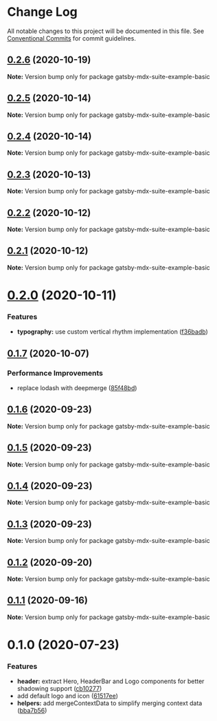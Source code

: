 # Change Log

All notable changes to this project will be documented in this file.
See [Conventional Commits](https://conventionalcommits.org) for commit guidelines.

## [0.2.6](https://github.com/axe312ger/gatsby-mdx-suite/compare/gatsby-mdx-suite-example-basic@0.2.5...gatsby-mdx-suite-example-basic@0.2.6) (2020-10-19)

**Note:** Version bump only for package gatsby-mdx-suite-example-basic





## [0.2.5](https://github.com/axe312ger/gatsby-mdx-suite/compare/gatsby-mdx-suite-example-basic@0.2.4...gatsby-mdx-suite-example-basic@0.2.5) (2020-10-14)

**Note:** Version bump only for package gatsby-mdx-suite-example-basic





## [0.2.4](https://github.com/axe312ger/gatsby-mdx-suite/compare/gatsby-mdx-suite-example-basic@0.2.3...gatsby-mdx-suite-example-basic@0.2.4) (2020-10-14)

**Note:** Version bump only for package gatsby-mdx-suite-example-basic





## [0.2.3](https://github.com/axe312ger/gatsby-mdx-suite/compare/gatsby-mdx-suite-example-basic@0.2.2...gatsby-mdx-suite-example-basic@0.2.3) (2020-10-13)

**Note:** Version bump only for package gatsby-mdx-suite-example-basic





## [0.2.2](https://github.com/axe312ger/gatsby-mdx-suite/compare/gatsby-mdx-suite-example-basic@0.2.1...gatsby-mdx-suite-example-basic@0.2.2) (2020-10-12)

**Note:** Version bump only for package gatsby-mdx-suite-example-basic





## [0.2.1](https://github.com/axe312ger/gatsby-mdx-suite/compare/gatsby-mdx-suite-example-basic@0.2.0...gatsby-mdx-suite-example-basic@0.2.1) (2020-10-12)

**Note:** Version bump only for package gatsby-mdx-suite-example-basic





# [0.2.0](https://github.com/axe312ger/gatsby-mdx-suite/compare/gatsby-mdx-suite-example-basic@0.1.7...gatsby-mdx-suite-example-basic@0.2.0) (2020-10-11)


### Features

* **typography:** use custom vertical rhythm implementation ([f36badb](https://github.com/axe312ger/gatsby-mdx-suite/commit/f36badb555cd944de0119bb9c6218e413bccb7a9))





## [0.1.7](https://github.com/axe312ger/gatsby-mdx-suite/compare/gatsby-mdx-suite-example-basic@0.1.6...gatsby-mdx-suite-example-basic@0.1.7) (2020-10-07)


### Performance Improvements

* replace lodash with deepmerge ([85f48bd](https://github.com/axe312ger/gatsby-mdx-suite/commit/85f48bd1b80904e6df358bf2f4c233ee1b781d83))





## [0.1.6](https://github.com/axe312ger/gatsby-mdx-suite/compare/gatsby-mdx-suite-example-basic@0.1.5...gatsby-mdx-suite-example-basic@0.1.6) (2020-09-23)

**Note:** Version bump only for package gatsby-mdx-suite-example-basic





## [0.1.5](https://github.com/axe312ger/gatsby-mdx-suite/compare/gatsby-mdx-suite-example-basic@0.1.4...gatsby-mdx-suite-example-basic@0.1.5) (2020-09-23)

**Note:** Version bump only for package gatsby-mdx-suite-example-basic





## [0.1.4](https://github.com/axe312ger/gatsby-mdx-suite/compare/gatsby-mdx-suite-example-basic@0.1.3...gatsby-mdx-suite-example-basic@0.1.4) (2020-09-23)

**Note:** Version bump only for package gatsby-mdx-suite-example-basic





## [0.1.3](https://github.com/axe312ger/gatsby-mdx-suite/compare/gatsby-mdx-suite-example-basic@0.1.2...gatsby-mdx-suite-example-basic@0.1.3) (2020-09-23)

**Note:** Version bump only for package gatsby-mdx-suite-example-basic





## [0.1.2](https://github.com/axe312ger/gatsby-mdx-suite/compare/gatsby-mdx-suite-example-basic@0.1.1...gatsby-mdx-suite-example-basic@0.1.2) (2020-09-20)

**Note:** Version bump only for package gatsby-mdx-suite-example-basic





## [0.1.1](https://github.com/axe312ger/gatsby-mdx-suite/compare/gatsby-mdx-suite-example-basic@0.1.0...gatsby-mdx-suite-example-basic@0.1.1) (2020-09-16)

**Note:** Version bump only for package gatsby-mdx-suite-example-basic





# 0.1.0 (2020-07-23)


### Features

* **header:** extract Hero, HeaderBar and Logo components for better shadowing support ([cb10277](https://github.com/axe312ger/gatsby-mdx-suite/commit/cb10277c4fa9fe5182f689e9b0f17a14616d6c09))
* add default logo and icon ([61517ee](https://github.com/axe312ger/gatsby-mdx-suite/commit/61517ee373c7a9b391fde28cd76e1e983b7e1eda))
* **helpers:** add mergeContextData to simplify merging context data ([bba7b56](https://github.com/axe312ger/gatsby-mdx-suite/commit/bba7b561799d6775eecc2318ef912313532819dc))
